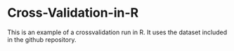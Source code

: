 # Cross-Validation-in-R
This is an example of a crossvalidation run in R. It uses the dataset included in the github repository. 
